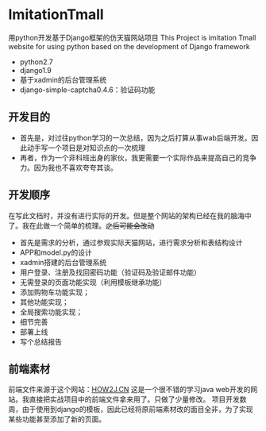 # ImitationTmall
用python开发基于Django框架的仿天猫网站项目
This Project is imitation Tmall website for using python based on the development of Django framework

+ python2.7
+ django1.9
+ 基于xadmin的后台管理系统
+ django-simple-captcha0.4.6：验证码功能

## 开发目的
+ 首先是，对过往python学习的一次总结，因为之后打算从事wab后端开发。因此动手写一个项目是对知识点的一次梳理
+ 再者，作为一个非科班出身的家伙，我更需要一个实际作品来提高自己的竞争力。因为我也不喜欢夸夸其谈。

## 开发顺序
在写此文档时，并没有进行实际的开发。但是整个网站的架构已经在我的脑海中了。我在此做一个简单的梳理。<del>之后可能会改动</del>
+ 首先是需求的分析，通过参观实际天猫网站，进行需求分析和表结构设计
+ APP和model.py的设计
+ xadmin搭建的后台管理系统
+ 用户登录、注册及找回密码功能（验证码及验证邮件功能）
+ 无需登录的页面功能实现（利用模板继承功能）
+ 添加购物车功能实现；
+ 其他功能实现；
+ 全局搜索功能实现；
+ 细节完善
+ 部署上线
+ 写个总结报告

## 前端素材
前端文件来源于这个网站：[HOW2J.CN](http://how2j.cn/)
这是一个很不错的学习java web开发的网站。我直接把实战项目中的前端文件拿来用了。只做了少量修改。
项目开发数周，由于使用到django的模板，因此已经将原前端素材改的面目全非，为了实现某些功能甚至添加了新的页面。
